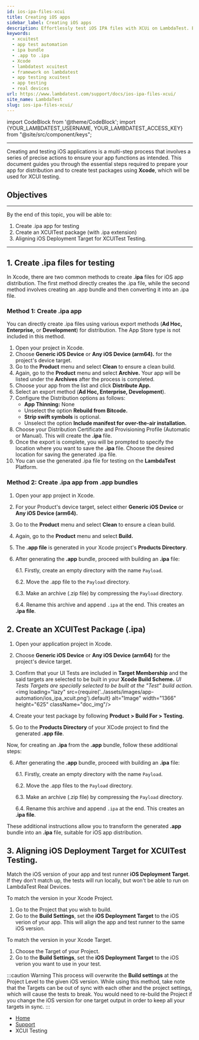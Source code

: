 ```yaml
---
id: ios-ipa-files-xcui
title: Creating iOS apps
sidebar_label: Creating iOS apps
description: Effortlessly test iOS IPA files with XCUi on LambdaTest. Ensure your apps run smoothly on all iOS devices with comprehensive testing support.
keywords:
  - xcuitest
  - app test automation
  - ipa bundle
  - .app to .ipa
  - Xcode
  - lambdatest xcuitest
  - framework on lambdatest
  - app testing xcuitest
  - app testing
  - real devices
url: https://www.lambdatest.com/support/docs/ios-ipa-files-xcui/
site_name: LambdaTest
slug: ios-ipa-files-xcui/
---
```


import CodeBlock from '@theme/CodeBlock';
import {YOUR_LAMBDATEST_USERNAME, YOUR_LAMBDATEST_ACCESS_KEY} from "@site/src/component/keys";

<script type="application/ld+json"
      dangerouslySetInnerHTML={{ __html: JSON.stringify({
       "@context": "https://schema.org",
        "@type": "BreadcrumbList",
        "itemListElement": [{
          "@type": "ListItem",
          "position": 1,
          "name": "Home",
          "item": "https://www.lambdatest.com"
        },{
          "@type": "ListItem",
          "position": 2,
          "name": "Support",
          "item": "https://www.lambdatest.com/support/docs/"
        },{
          "@type": "ListItem",
          "position": 3,
          "name": "Creating iOS apps",
          "item": "https://www.lambdatest.com/support/docs/ios-ipa-files-xcui/"
        }]
      })
    }}
></script>

---

Creating and testing iOS applications is a multi-step process that involves a series of precise actions to ensure your app functions as intended. This document guides you through the essential steps required to prepare your app for distribution and to create test packages using **Xcode**, which will be used for XCUI testing.

## Objectives

---

By the end of this topic, you will be able to:

1. Create .ipa app for testing
2. Create an XCUITest package (with .ipa extension)
3. Aligning iOS Deployment Target for XCUITest Testing.

---
## 1. Create .ipa files for testing

In Xcode, there are two common methods to create **.ipa** files for iOS app distribution. The first method directly creates the .ipa file, while the second method involves creating an .app bundle and then converting it into an .ipa file.
### Method 1: Create .ipa app 

You can directly create .ipa files using various export methods (**Ad Hoc, Enterprise,** or **Development**) for distribution. The App Store type is not included in this method.

1. Open your project in Xcode.
2. Choose **Generic iOS Device** or **Any iOS Device (arm64).** for the project's device target.
3. Go to the **Product** menu and select **Clean** to ensure a clean build.
4. Again, go to the **Product** menu and select **Archive.** Your app will be listed under the **Archives** after the process is completed.
5. Choose your app from the list and click **Distribute App.**
6. Select an export method (**Ad Hoc, Enterprise, Development**).
7. Configure the Distribution options as follows:
   - **App Thinning:** None
   - Unselect the option **Rebuild from Bitcode.**
   - **Strip swift symbols** is optional.
   - Unselect the option **Include manifest for over-the-air installation.**
8. Choose your Distribution Certificate and Provisioning Profile (Automatic or Manual). This will create the **.ipa** file.
9. Once the export is complete, you will be prompted to specify the location where you want to save the **.ipa** file. Choose the desired location for saving the generated .ipa file.
10. You can use the generated .ipa file for testing on the **LambdaTest** Platform.
### Method 2: Create .ipa app from .app bundles

1. Open your app project in Xcode.
2. For your Product's device target, select either **Generic iOS Device** or **Any iOS Device (arm64).**
3. Go to the **Product** menu and select **Clean** to ensure a clean build.
4. Again, go to the **Product** menu and select **Build.**
5. The **.app file** is generated in your Xcode project's **Products Directory**.

6. After generating the **.app** bundle, proceed with building an **.ipa** file:

   6.1. Firstly, create an empty directory with the name `Payload`.

   6.2. Move the .app file to the `Payload` directory.

   6.3. Make an archive (.zip file) by compressing the `Payload` directory.

   6.4. Rename this archive and append `.ipa` at the end. This creates an **.ipa file**.



## 2. Create an XCUITest Package (.ipa)

1. Open your application project in Xcode.

2. Choose **Generic iOS Device** or **Any iOS Device (arm64)** for the project's device target.

3. Confirm that your UI Tests are included in **Target Membership** and the said targets are selected to be built in your **Xcode Build Scheme.** _UI Tests Targets are specially selected to be built at the "Test" build action._
<img loading="lazy" src={require('../assets/images/app-automation/ios_ipa_xcuit.png').default} alt="Image" width="1366" height="625" className="doc_img"/>

4. Create your test package by following **Product > Build For > Testing.**

5. Go to the **Products Directory** of your XCode project to find the generated **.app file**.

Now, for creating an **.ipa** from the **.app** bundle, follow these additional steps:

6. After generating the **.app** bundle, proceed with building an **.ipa** file:

   6.1. Firstly, create an empty directory with the name `Payload`.

   6.2. Move the .app files to the `Payload` directory.

   6.3. Make an archive (.zip file) by compressing the `Payload` directory.

   6.4. Rename this archive and append `.ipa` at the end. This creates an **.ipa file**.

These additional instructions allow you to transform the generated **.app** bundle into an **.ipa** file, suitable for iOS app distribution.

## 3. Aligning iOS Deployment Target for XCUITest Testing.

Match the iOS version of your app and test runner **iOS Deployment Target**. If they don't match up, the tests will run locally, but won't be able to run on LambdaTest Real Devices.

To match the version in your Xcode Project.

1. Go to the Project that you wish to build.
2. Go to the **Build Settings**, set the **iOS Deployment Target** to the iOS verion of your app. This will align the app and test runner to the same iOS version.

To match the version in your Xcode Target.

1. Choose the Target of your Project.
2. Go to the **Build Settings**, set the **iOS Deployment Target** to the iOS verion you want to use in your test.

:::caution Warning
This process will overwrite the **Build settings** at the Project Level to the given iOS version. While using this method, take note that the Targets can be out of sync with each other and the project settings, which will cause the tests to break. You would need to re-build the Project if you change the iOS version for one target output in order to keep all your targets in sync.
:::

<nav aria-label="breadcrumbs">
  <ul className="breadcrumbs">
    <li className="breadcrumbs__item">
      <a className="breadcrumbs__link" target="_self" href="https://www.lambdatest.com">
        Home
      </a>
    </li>
    <li className="breadcrumbs__item">
      <a className="breadcrumbs__link" target="_self" href="https://www.lambdatest.com/support/docs/">
        Support
      </a>
    </li>
    <li className="breadcrumbs__item breadcrumbs__item--active">
      <span className="breadcrumbs__link">
      XCUI Testing</span>
    </li>
  </ul>
</nav>
